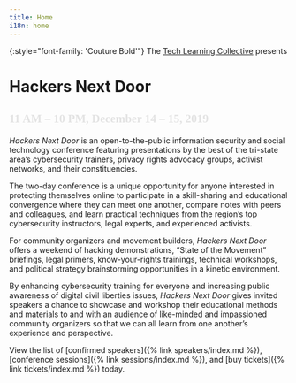```yaml
---
title: Home
i18n: home
---
```


{:style="font-family: 'Couture Bold'"}
The [Tech Learning Collective](https://techlearningcollective.com/) presents

<h1>
    <span>Hackers</span>
    Next Door
</h1>

<h2 style="font-family: 'Couture Bold'; mix-blend-mode: difference; padding-top: 0;">11 AM &ndash; 10 PM, December 14 &ndash; 15, 2019</h2>

*Hackers Next Door* is an open-to-the-public information security and social technology conference featuring presentations by the best of the tri-state area&rsquo;s cybersecurity trainers, privacy rights advocacy groups, activist networks, and their constituencies.

The two-day conference is a unique opportunity for anyone interested in protecting themselves online to participate in a skill-sharing and educational convergence where they can meet one another, compare notes with peers and colleagues, and learn practical techniques from the region&rsquo;s top cybersecurity instructors, legal experts, and experienced activists.

For community organizers and movement builders, *Hackers Next Door* offers a weekend of hacking demonstrations, &ldquo;State of the Movement&rdquo; briefings, legal primers, know-your-rights trainings, technical workshops, and political strategy brainstorming opportunities in a kinetic environment.

By enhancing cybersecurity training for everyone and increasing public awareness of digital civil liberties issues, *Hackers Next Door* gives invited speakers a chance to showcase and workshop their educational methods and materials to and with an audience of like-minded and impassioned community organizers so that we can all learn from one another&rsquo;s experience and perspective.

View the list of [confirmed speakers]({% link speakers/index.md %}), [conference sessions]({% link sessions/index.md %}), and [buy tickets]({% link tickets/index.md %}) today.
